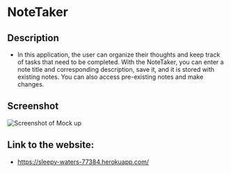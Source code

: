# NoteTaker
## Description
* In this application, the user can organize their thoughts and keep track of tasks that need to be completed. With the NoteTaker, you can enter a note title and corresponding description, save it, and it is stored with existing notes. You can also access pre-existing notes and make changes. 

## Screenshot
![](assets/images/01-html-css-git-homework-demo.png "Screenshot of Mock up")

## Link to the website:
* https://sleepy-waters-77384.herokuapp.com/